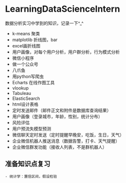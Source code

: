 # LearningDataScienceIntern
数据分析实习中学到的知识，记录一下^_^

- k-means 聚类
- matplotlib 折线图，bar
- excel画折线图
- 用户画像，对每个用户分析，用户群分析，行为模式分析
- 微信小程序
- 做一个公众号
- 八爪鱼
- 用python写爬虫
- Echarts 在线作图工具
- vlookup
- Tabuleau
- ElasticSearch
- html设计表格
- 定时发送邮件（邮件正文和附件是数据库查询结果）
- 用户画像（登录城市，年龄，性别，统计分布）
- 风险评估
- 用户预流失模型预测
- 微信聊天定时发送（定时提醒早晚安，吃饭，生日，天气）
- 企业微信机器人推送消息（数据告警，打卡、天气提醒）
- 企业微信群发功能（接收人列表，不是群机器人）

## 准备知识点复习
    - 统计学：置信区间，假设检验
